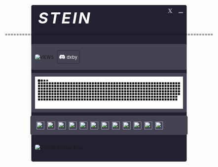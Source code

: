 <div style="background-color:#212132;border-radius:5px;padding:12px;display:flex;justify-content:space-between;align-items:center;flex-direction:column;">
    <div style="display:flex;flex-direction:row;justify-content:space-between;align-items:center;width:100%;">
        <span style="font-weight:bold;color:white;font-size:50px;font-style:italic;margin-left:10px;letter-spacing: 5px;">
            STEIN
        </span>
        <span style="display:flex;flex-direction:row;user-select:none;transform:translateY(-25px);">
            <span style="font-weight:bold;color:white;font-size:30px;font-family:consolas;opacity:0.5;">
                x
            </span>
            <span style="font-weight:bold;margin-left:20px;transform:translateY(-5px);color:white;font-size:30px;font-family:inter;opacity:0.5;">
                _
            </span>
        </span>
    </div>
    <p>=========================================================================</p>
    <div style="display:flex;flex-direction:row;width:100%;margin-top:10px;padding:12px;border-radius:5px;background-color:#434354;height:60px;align-items:center;">
        <img src="https://komarev.com/ghpvc/?username=iamsteini&label=VIEWS&color=323243&style=for-the-badge" style="margin-right:10px;max-height:30px;border-radius:5px;" alt="VIEWS"/>
        <div style="display:flex;flex-direction:row;justify-content:space-between;align-items:center;width:100%;border:2px solid #323243;border-radius:5px;padding:5px;width:fit-content;height: 30px;">
            <svg xmlns="http://www.w3.org/2000/svg" fill="#fff" x="0px" y="0px" width="20" height="20" viewBox="0 0 50 50">
                <path d="M42.298,11.65c-0.676-1.021-1.633-1.802-2.768-2.256c-2.464-0.988-4.583-1.648-6.479-2.02	C31.721,7.114,30.404,7.768,29.771,9l-0.158,0.308c-1.404-0.155-2.895-0.207-4.593-0.164c-1.741-0.042-3.237,0.009-4.643,0.164	L20.22,9c-0.633-1.232-1.952-1.885-3.279-1.625c-1.896,0.371-4.016,1.031-6.479,2.02c-1.134,0.454-2.091,1.234-2.768,2.256	c-4.721,7.131-6.571,14.823-5.655,23.517c0.032,0.305,0.202,0.578,0.461,0.741c3.632,2.29,6.775,3.858,9.891,4.936	c1.303,0.455,2.748-0.054,3.517-1.229l1.371-2.101c-1.092-0.412-2.158-0.9-3.18-1.483c-0.479-0.273-0.646-0.884-0.373-1.363	c0.273-0.481,0.884-0.65,1.364-0.373c3.041,1.734,6.479,2.651,9.942,2.651s6.901-0.917,9.942-2.651	c0.479-0.277,1.09-0.108,1.364,0.373c0.273,0.479,0.106,1.09-0.373,1.363c-1.056,0.603-2.16,1.105-3.291,1.524l1.411,2.102	c0.581,0.865,1.54,1.357,2.528,1.357c0.322,0,0.647-0.053,0.963-0.161c3.125-1.079,6.274-2.649,9.914-4.944	c0.259-0.163,0.429-0.437,0.461-0.741C48.869,26.474,47.019,18.781,42.298,11.65z M18.608,28.983c-1.926,0-3.511-2.029-3.511-4.495	c0-2.466,1.585-4.495,3.511-4.495s3.511,2.029,3.511,4.495C22.119,26.954,20.534,28.983,18.608,28.983z M31.601,28.957	c-1.908,0-3.478-2.041-3.478-4.522s1.57-4.522,3.478-4.522c1.908,0,3.478,2.041,3.478,4.522S33.509,28.957,31.601,28.957z"></path>
                </svg>
            <span style="font-weight:light;color:white;font-size:15px;margin-left:5px;margin-right:2px;">
                dxby
            </span>
        </div>
    </div>
    <div style="display:flex;flex-direction:col;width:100%;margin-top:10px;padding:12px;border-radius:5px;background-color:#434354;">
    <img src="https://raw.githubusercontent.com/IamSTEINI/IamSTEINI/main/github-user-contribution.svg">
    </div>
    <div style="display:flex;flex-direction:row;width:100%;margin-top:10px;padding:15px;padding-bottom:10px;border-radius:5px;background-color:#434354;">
    <p align="center" style="margin:5px;user-select:none;">
    <img src="https://logos-download.com/wp-content/uploads/2016/09/React_logo_logotype_emblem.png" style="width:25px;height:25px;object-fit:contain;">
    </p>
    <p align="center" style="margin:5px;user-select:none;">
    <img src="https://creazilla-store.fra1.digitaloceanspaces.com/icons/3244252/nextjs-icon-md.png" style="width:25px;height:25px;object-fit:contain;">
    </p>
    <p align="center" style="margin:5px;user-select:none;">
    <img src="https://upload.wikimedia.org/wikipedia/commons/6/6a/JavaScript-logo.png" style="width:25px;height:25px;object-fit:contain;">
    </p>
    <p align="center" style="margin:5px;user-select:none;">
    <img src="https://seeklogo.com/images/T/typescript-logo-B29A3F462D-seeklogo.com.png" style="width:25px;height:25px;object-fit:contain;">
    </p>
    <p align="center" style="margin:5px;user-select:none;">
    <img src="https://brandslogos.com/wp-content/uploads/images/large/python-logo.png" style="width:25px;height:25px;object-fit:contain;">
    </p>
    <p align="center" style="margin:5px;user-select:none;">
    <img src="https://logodownload.org/wp-content/uploads/2022/12/figma-logo-0-1536x1536.png" style="width:25px;height:25px;object-fit:contain;">
    </p>
    <p align="center" style="margin:5px;user-select:none;">
    <img src="https://cdn.freebiesupply.com/logos/large/2x/aws-logo-logo-png-transparent.png" style="width:25px;height:25px;object-fit:contain;">
    </p>
    <p align="center" style="margin:5px;user-select:none;">
    <img src="https://clipground.com/images/html5-png-image-10.png" style="width:25px;height:25px;object-fit:contain;">
    </p>
    <p align="center" style="margin:5px;user-select:none;">
    <img src="https://logospng.org/download/css-3/logo-css-3-2048.png" style="width:25px;height:25px;object-fit:contain;">
    </p>
    <p align="center" style="margin:5px;user-select:none;">
    <img src="https://www.shareicon.net/data/2016/06/20/606964_github_4096x4096.png" style="width:25px;height:25px;object-fit:contain;">
    </p>
    <p align="center" style="margin:5px;user-select:none;">
    <img src="https://cdn1.iconfinder.com/data/icons/programing-development-8/24/node_js_logo-1024.png" style="width:25px;height:25px;object-fit:contain;">
    </p>
    <p align="center" style="margin:5px;user-select:none;">
    <img src="https://seeklogo.com/images/M/mongodb-logo-D13D67C930-seeklogo.com.png" style="width:25px;height:25px;object-fit:contain;">
    </p>
    </div>
    <div style="display:flex;flex-direction:row;width:100%;margin-top:10px;padding:12px;border-radius:5px;"> <p align="center" style="margin-top:10px;">
        <img src="https://github-readme-stats.vercel.app/api?username=iamsteini&show_icons=true&line_height=27&count_private=true&&theme=dark" style="border-radius:5px;" alt="STEINS' GitHub Stats" />
    </p>
    </div>
   
</div>

